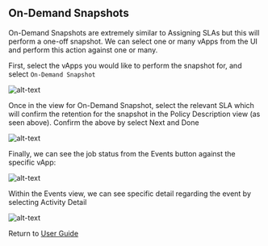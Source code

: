 ## On-Demand Snapshots

On-Demand Snapshots are extremely similar to Assigning SLAs but this will perform a one-off snapshot. We can select one or many vApps from the UI and perform this action against one or many.

First, select the vApps you would like to perform the snapshot for, and select `On-Demand Snapshot`

![alt-text](../img/image27.png)

Once in the view for On-Demand Snapshot, select the relevant SLA which will confirm the retention for the snapshot in the Policy Description view (as seen above). Confirm the above by select Next and Done

![alt-text](../img/image28.png)

Finally, we can see the job status from the Events button against the specific vApp:

![alt-text](../img/image29.png)

Within the Events view, we can see specific detail regarding the event by selecting Activity Detail

![alt-text](../img/image30.png)

Return to [User Guide](https://github.com/rubrikinc/rubrik-extension-for-vcd/blob/master/docs/user-guide/user-guide.md)